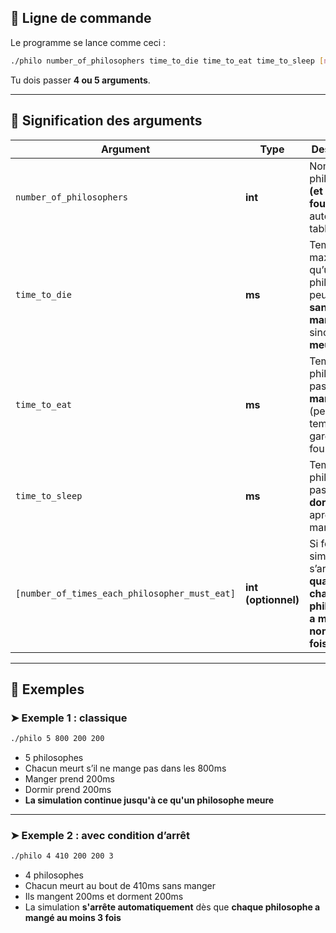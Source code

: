 ## 🧾 Ligne de commande

Le programme se lance comme ceci :

```bash
./philo number_of_philosophers time_to_die time_to_eat time_to_sleep [number_of_times_each_philosopher_must_eat]
```

Tu dois passer **4 ou 5 arguments**.

---

## 🧠 Signification des arguments

| Argument                                      | Type                | Description                                                                              |
| --------------------------------------------- | ------------------- | ---------------------------------------------------------------------------------------- |
| `number_of_philosophers`                      | **int**             | Nombre de philosophes **(et de fourchettes)** autour de la table                         |
| `time_to_die`                                 | **ms**              | Temps maximum qu’un philosophe peut passer **sans manger**, sinon il **meurt**           |
| `time_to_eat`                                 | **ms**              | Temps qu’un philosophe passe à **manger** (pendant ce temps, il garde les 2 fourchettes) |
| `time_to_sleep`                               | **ms**              | Temps qu’un philosophe passe à **dormir** après avoir mangé                              |
| `[number_of_times_each_philosopher_must_eat]` | **int (optionnel)** | Si fourni : la simulation s’arrête **quand chaque philosophe a mangé ce nombre de fois** |

---

## 🎯 Exemples

### ➤ Exemple 1 : classique

```bash
./philo 5 800 200 200
```

* 5 philosophes
* Chacun meurt s’il ne mange pas dans les 800ms
* Manger prend 200ms
* Dormir prend 200ms
* **La simulation continue jusqu'à ce qu'un philosophe meure**

---

### ➤ Exemple 2 : avec condition d’arrêt

```bash
./philo 4 410 200 200 3
```

* 4 philosophes
* Chacun meurt au bout de 410ms sans manger
* Ils mangent 200ms et dorment 200ms
* La simulation **s'arrête automatiquement** dès que **chaque philosophe a mangé au moins 3 fois**

